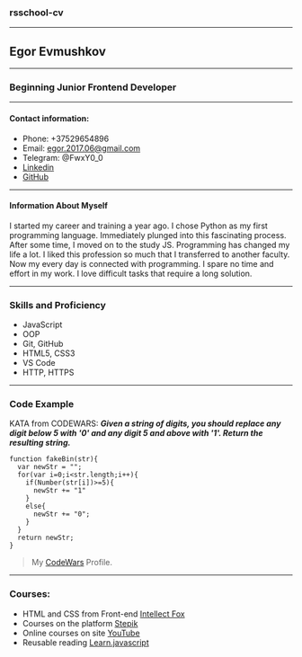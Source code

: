 ### rsschool-cv

---

## Egor Evmushkov

---

### Beginning Junior Frontend Developer

---

#### Contact information:

- Phone: +37529654896
- Email: egor.2017.06@gmail.com
- Telegram: @FwxY0_0
- [Linkedin](https://www.linkedin.com/in/egor-evmushkov-9a756824a/)
- [GitHub](https://github.com/FwexYy)

---

#### Information About Myself

I started my career and training a year ago. I chose Python as my first programming language. Immediately plunged into this fascinating process. After some time, I moved on to the study JS.
Programming has changed my life a lot. I liked this profession so much that I transferred to another faculty. Now my every day is connected with programming.
I spare no time and effort in my work. I love difficult tasks that require a long solution.

---

### Skills and Proficiency

- JavaScript
- OOP
- Git, GitHub
- HTML5, CSS3
- VS Code
- HTTP, HTTPS

---

### Code Example

KATA from CODEWARS: **_Given a string of digits, you should replace any digit below 5 with '0' and any digit 5 and above with '1'. Return the resulting string._**

```
function fakeBin(str){
  var newStr = "";
  for(var i=0;i<str.length;i++){
    if(Number(str[i])>=5){
      newStr += "1"
    }
    else{
      newStr += "0";
    }
  }
  return newStr;
}
```

> My [CodeWars](https://www.codewars.com/users/Fwex) Profile.

---

### Courses:

- HTML and CSS from Front-end [Intellect Fox](https://intellectfox.by/)
- Courses on the platform [Stepik](https://stepik.org/course/3432/syllabus)
- Online courses on site [YouTube](https://www.youtube.com/@RollingScopesSchool)
- Reusable reading [Learn.javascript](https://learn.javascript.ru/)

